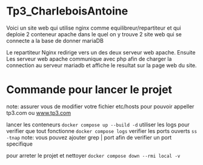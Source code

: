# Tp3_CharleboisAntoine
Voici un site web qui utilise nginx comme equilibreur/repartiteur et qui deploie 2 conteneur apache dans le quel on y trouve 2 site web qui se connecte a la base de donner mariaDB

Le repartiteur Nginx redirige vers un des deux serveur web apache.
Ensuite Les serveur web apache communique avec php afin de charger la connection au serveur mariadb et affiche le resultat sur la page web du site.


# Commande pour lancer le projet
note: assurer vous de modifier votre fichier etc/hosts pour pouvoir appeller tp3.com ou www.tp3.com

lancer les conteneurs
 ``` docker compose up --build -d ```
utiliser les logs pour verifier que tout fonctionne
``` docker compose logs ```
verifier les ports ouverts
``` ss -tnap ```
note: vous pouvez ajouter grep | port
afin de verifier un port specifique

pour arreter le projet et nettoyer 
``` docker compose down --rmi local -v ```

